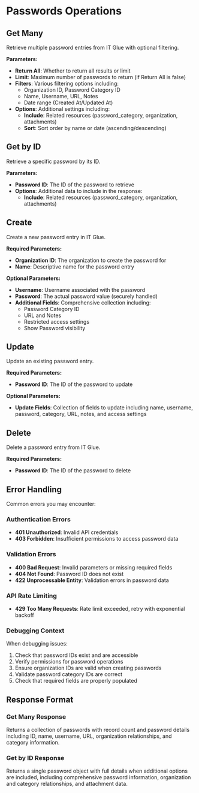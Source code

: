 # Passwords Operations

## Get Many

Retrieve multiple password entries from IT Glue with optional filtering.

**Parameters:**
- **Return All**: Whether to return all results or limit
- **Limit**: Maximum number of passwords to return (if Return All is false)
- **Filters**: Various filtering options including:
  - Organization ID, Password Category ID
  - Name, Username, URL, Notes
  - Date range (Created At/Updated At)
- **Options**: Additional settings including:
  - **Include**: Related resources (password_category, organization, attachments)
  - **Sort**: Sort order by name or date (ascending/descending)


## Get by ID

Retrieve a specific password by its ID.

**Parameters:**
- **Password ID**: The ID of the password to retrieve
- **Options**: Additional data to include in the response:
  - **Include**: Related resources (password_category, organization, attachments)

## Create

Create a new password entry in IT Glue.

**Required Parameters:**
- **Organization ID**: The organization to create the password for
- **Name**: Descriptive name for the password entry

**Optional Parameters:**
- **Username**: Username associated with the password
- **Password**: The actual password value (securely handled)
- **Additional Fields**: Comprehensive collection including:
  - Password Category ID
  - URL and Notes
  - Restricted access settings
  - Show Password visibility


## Update

Update an existing password entry.

**Required Parameters:**
- **Password ID**: The ID of the password to update

**Optional Parameters:**
- **Update Fields**: Collection of fields to update including name, username, password, category, URL, notes, and access settings

## Delete

Delete a password entry from IT Glue.

**Required Parameters:**
- **Password ID**: The ID of the password to delete

## Error Handling

Common errors you may encounter:

### Authentication Errors
- **401 Unauthorized**: Invalid API credentials
- **403 Forbidden**: Insufficient permissions to access password data

### Validation Errors
- **400 Bad Request**: Invalid parameters or missing required fields
- **404 Not Found**: Password ID does not exist
- **422 Unprocessable Entity**: Validation errors in password data

### API Rate Limiting
- **429 Too Many Requests**: Rate limit exceeded, retry with exponential backoff

### Debugging Context
When debugging issues:
1. Check that password IDs exist and are accessible
2. Verify permissions for password operations
3. Ensure organization IDs are valid when creating passwords
4. Validate password category IDs are correct
5. Check that required fields are properly populated

## Response Format

### Get Many Response
Returns a collection of passwords with record count and password details including ID, name, username, URL, organization relationships, and category information.

### Get by ID Response
Returns a single password object with full details when additional options are included, including comprehensive password information, organization and category relationships, and attachment data.
